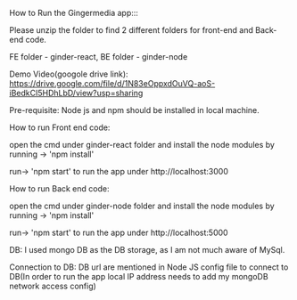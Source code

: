 How to Run the Gingermedia app::: 

Please unzip the folder to find 2 different folders for front-end and Back-end code.

FE folder - ginder-react, 
BE folder - ginder-node

Demo Video(googole drive link): https://drive.google.com/file/d/1N83eOppxdOuVQ-aoS-iBedkCI5HDhLbD/view?usp=sharing 

Pre-requisite: Node js and npm should be installed in local machine.

How to run Front end code: 

open the cmd under ginder-react folder and install the node modules by running -> 'npm install'

run-> 'npm start' to run the app under http://localhost:3000

How to run Back end code: 

open the cmd under ginder-node folder and install the node modules by running -> 'npm install'

run-> 'npm start' to run the app under http://localhost:5000

DB: I used mongo DB as the DB storage, as I am not much aware of MySql.

Connection to DB: DB url are mentioned in Node JS config file to connect to DB(In order to run the app local IP address needs to add my mongoDB network access config) 



